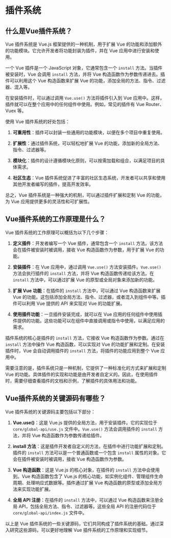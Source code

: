 # 插件系统

## 什么是Vue插件系统？
Vue 插件系统是 Vue.js 框架提供的一种机制，用于扩展 Vue 的功能和添加额外的功能模块。它允许开发者将功能封装为插件，并在 Vue 应用中进行安装和使用。

一个 Vue 插件是一个 JavaScript 对象，它通常包含一个 `install` 方法。当插件被安装时，Vue 会调用 `install` 方法，并将 Vue 构造函数作为参数传递进去。插件可以利用这个 Vue 构造函数来扩展 Vue 的功能，添加全局的方法、指令、过滤器、混入等。

在安装插件时，可以通过调用 `Vue.use()` 方法将插件引入到 Vue 应用中。这样，插件就可以在整个应用中的任何组件中使用。例如，常见的插件有 Vue Router、Vuex 等。

使用 Vue 插件系统的好处包括：

1. **可重用性**：插件可以封装一些通用的功能模块，以便在多个项目中重复使用。

2. **扩展性**：通过插件系统，可以轻松地扩展 Vue 的功能，添加新的全局方法、指令、过滤器等。

3. **模块化**：插件的设计遵循模块化原则，可以按需加载和组合，以满足项目的具体需求。

4. **社区生态**：Vue 插件系统促进了丰富的社区生态系统，开发者可以共享和使用其他开发者编写的插件，提高开发效率。

总之，Vue 插件系统是一种强大的机制，可以通过插件扩展和定制 Vue 的功能，为 Vue 应用提供更多的灵活性和可扩展性。

## Vue插件系统的工作原理是什么？
Vue 插件系统的工作原理可以概括为以下几个步骤：

1. **定义插件**：开发者编写一个 Vue 插件，通常包含一个 `install` 方法。该方法会在插件被安装时被调用，接收 Vue 构造函数作为参数，用于扩展 Vue 的功能。

2. **安装插件**：在 Vue 应用中，通过调用 `Vue.use()` 方法安装插件。`Vue.use()` 方法会执行插件的 `install` 方法，并将 Vue 构造函数传递给该方法。在 `install` 方法中，可以通过扩展 Vue 的原型或全局对象来添加新的功能。

3. **扩展 Vue 功能**：在插件的 `install` 方法中，可以通过 Vue 构造函数来扩展 Vue 的功能。这包括添加全局方法、指令、过滤器，或者混入到组件中等。插件可以利用 Vue 提供的 API 来实现对 Vue 的功能扩展。

4. **使用插件功能**：一旦插件安装完成，就可以在 Vue 应用的任何组件中使用插件提供的功能。这些功能可以在组件中直接调用或指令中使用，以满足应用的需求。

插件系统的核心是插件的 `install` 方法，它接收 Vue 构造函数作为参数。通过在 `install` 方法中操作 Vue 构造函数，可以实现对 Vue 的功能扩展和定制。在安装插件时，Vue 会自动调用插件的 `install` 方法，将插件的功能应用到整个 Vue 应用中。

需要注意的是，插件系统只是一种机制，它提供了一种标准化的方式来扩展和定制 Vue 的功能。具体插件的实现和功能是由开发者自定义的。因此，在使用插件时，需要仔细查看插件的文档和示例，了解插件的具体用法和功能。

## Vue插件系统的关键源码有哪些？
Vue 插件系统的关键源码主要包括以下部分：

1. **Vue.use()**：这是 Vue.js 提供的全局方法，用于安装插件。它的实现位于 `core/global-api/use.js` 文件中。`Vue.use()` 方法会调用插件的 `install` 方法，并将 Vue 构造函数作为参数传递给插件。

2. **install 方法**：这是插件开发者自定义的方法，在插件中进行功能扩展和定制。插件的 `install` 方法可以是一个普通函数或一个包含 `install` 属性的对象。它会在插件被安装时被调用，接收 Vue 构造函数作为参数。

3. **Vue 构造函数**：这是 Vue.js 的核心对象，在插件的 `install` 方法中会使用到。Vue 构造函数包含了 Vue.js 的核心功能，如实例化组件、管理组件生命周期、处理响应式数据等。插件通过扩展 Vue 构造函数的原型或添加全局方法来实现功能扩展。

4. **全局 API 注册**：在插件的 `install` 方法中，可以通过 Vue 构造函数来注册全局 API，包括全局方法、指令、过滤器等。这些全局 API 的注册代码位于 `core/global-api/index.js` 文件中。

以上是 Vue 插件系统的一些关键源码，它们共同构成了插件系统的基础。通过深入研究这些源码，可以更好地理解 Vue 插件系统的工作原理和实现细节。
